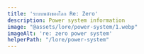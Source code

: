```yaml
---
title: 'ระบบพลังของโลก Re: Zero'
description: Power system information
image: "@assets/lore/power-system/1.webp"
imageAlt: 're: zero power system'
helperPath: "/lore/power-system"
---
```

